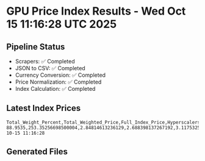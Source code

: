 # GPU Price Index Results - Wed Oct 15 11:16:28 UTC 2025

## Pipeline Status
- Scrapers: ✅ Completed
- JSON to CSV: ✅ Completed
- Currency Conversion: ✅ Completed
- Price Normalization: ✅ Completed
- Index Calculation: ✅ Completed

## Latest Index Prices
```
Total_Weight_Percent,Total_Weighted_Price,Full_Index_Price,Hyperscalers_Only_Price,Non_Hyperscalers_Only_Price,Hyperscaler_Weight,Non_Hyperscaler_Weight,Calculation_Date
88.9535,253.35256698500004,2.84814613236129,2.688398137267192,3.117532577347608,55.84,33.113499999999995,2025-10-15 11:16:28
```

## Generated Files
```
```
